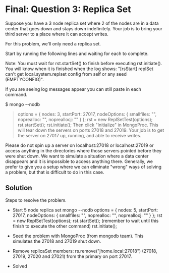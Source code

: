 # Final: Question 3: Replica Set

Suppose you have a 3 node replica set where 2 of the nodes are in a data center that goes down and stays down indefinitely. Your job is to bring your third server to a place where it can accept writes.

For this problem, we'll only need a replica set.

Start by running the following lines and waiting for each to complete.

Note: You must wait for rst.startSet() to finish before executing rst.initiate(). You will know when it is finished when the log shows: "[rsStart] replSet can't get local.system.replset config from self or any seed (EMPTYCONFIG)".

If you are seeing log messages appear you can still paste in each command.

$ mongo --nodb
> options = {
    nodes: 3,
    startPort: 27017,
    nodeOptions: {
        smallfiles: "",
        noprealloc: "",
        nopreallocj: ""
    }
};
> rst = new ReplSetTest(options);
> rst.startSet();
> rst.initiate();
Then click "Initialize" in MongoProc. This will tear down the servers on ports 27018 and 27019. Your job is to get the server on 27017 up, running, and able to receive writes.

Please do not spin up a server on localhost:27018 or localhost:27019 or access anything in the directories where those servers pointed before they were shut down. We want to simulate a situation where a data center disappears and it is impossible to access anything there. Generally, we prefer to give you a setup where we can eliminate "wrong" ways of solving a problem, but that is difficult to do in this case.

Solution
--------
Steps to resolve the problem.

- Start 5 node replica set
mongo --nodb
	options = {
	    nodes: 5,
	    startPort: 27017,
	    nodeOptions: {
	        smallfiles: "",
	        noprealloc: "",
	        nopreallocj: ""
	    }
	};
rst = new ReplSetTest(options);
rst.startSet(); (remember to wait until this finish to execute the other command)
rst.initiate();

- Seed the problem with MongoProc (from mongodb team). This simulates the 27018 and 27019 shut down.
- Remove replicaSet members:
rs.remove("jhome.local:27018") (27018, 27019, 27020 and 27021) from the primary on port 27017.
- Solved


